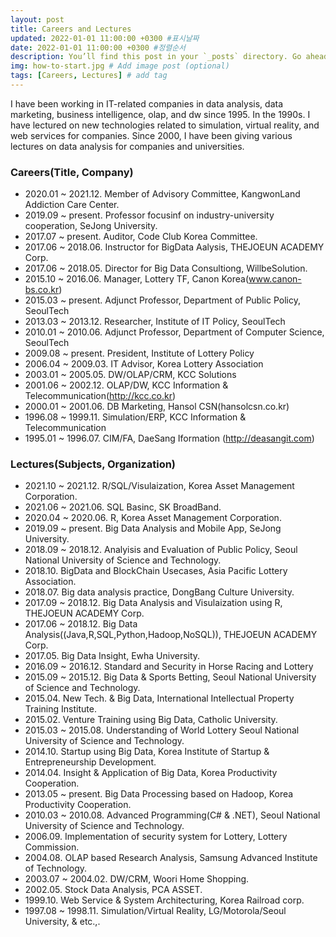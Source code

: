 ```yaml
---
layout: post
title: Careers and Lectures
updated: 2022-01-01 11:00:00 +0300 #표시날짜
date: 2022-01-01 11:00:00 +0300 #정렬순서
description: You’ll find this post in your `_posts` directory. Go ahead and edit it and re-build the site to see your changes. # Add post description (optional)
img: how-to-start.jpg # Add image post (optional)
tags: [Careers, Lectures] # add tag
---
```

I have been working in IT-related companies in data analysis, data marketing, business intelligence, olap, and dw since 1995. In the 1990s. I have lectured on new technologies related to simulation, virtual reality, and web services for companies. Since 2000, I have been giving various lectures on data analysis for companies and universities.

### Careers(Title, Company)
* 2020.01 ~ 2021.12\. Member of Advisory Committee, 	KangwonLand Addiction Care Center.
* 2019.09 ~ present\. Professor focusinf on industry-university cooperation, SeJong University.
* 2017.07 ~ present\. Auditor, Code Club Korea Committee.
* 2017.06 ~ 2018.06\. Instructor for BigData Aalysis, THEJOEUN ACADEMY Corp.
* 2017.06 ~ 2018.05\. Director for Big Data Consultiong, WillbeSolution.
* 2015.10 ~ 2016.06\. Manager, Lottery TF, Canon Korea(www.canon-bs.co.kr) 
* 2015.03 ~ present\. Adjunct Professor, Department of Public Policy, SeoulTech 
* 2013.03 ~ 2013.12\. Researcher, Institute of IT Policy, SeoulTech
* 2010.01 ~ 2010.06\. Adjunct Professor, Department of Computer Science, SeoulTech 
* 2009.08 ~ present\. President, Institute of Lottery Policy
* 2006.04 ~ 2009.03\. IT Advisor, Korea Lottery Association 
* 2003.01 ~ 2005.05\. DW/OLAP/CRM, KCC Solutions
* 2001.06 ~ 2002.12\. OLAP/DW, KCC Information & Telecommunication(http://kcc.co.kr) 
* 2000.01 ~ 2001.06\. DB Marketing, Hansol CSN(hansolcsn.co.kr)
* 1996.08 ~ 1999.11\. Simulation/ERP, KCC Information & Telecommunication 
* 1995.01 ~ 1996.07\. CIM/FA, DaeSang Iformation (http://deasangit.com)

### Lectures(Subjects, Organization)
* 2021.10 ~ 2021.12\. R/SQL/Visulaization, Korea Asset Management Corporation.
* 2021.06 ~ 2021.06\. SQL Basinc, SK BroadBand.
* 2020.04 ~ 2020.06\. R, Korea Asset Management Corporation.
* 2019.09 ~ present\. Big Data Analysis and Mobile App, SeJong University.
* 2018.09 ~ 2018.12\. Analyisis and Evaluation of Public Policy, Seoul National University of Science and Technology.
* 2018.10\.           BigData and BlockChain Usecases, Asia Pacific Lottery Association.
* 2018.07\.	          Big data analysis practice, DongBang Culture University.
* 2017.09 ~ 2018.12\. Big Data Analysis and Visulaization using R, THEJOEUN ACADEMY Corp.
* 2017.06 ~ 2018.12\. Big Data Analysis((Java,R,SQL,Python,Hadoop,NoSQL)), THEJOEUN ACADEMY Corp.
* 2017.05.  	      Big Data Insight, Ewha University.
* 2016.09 ~ 2016.12\. Standard and Security in Horse Racing and Lottery 
* 2015.09 ~ 2015.12\. Big Data & Sports Betting, Seoul National University of Science and Technology.
* 2015.04\.           New Tech. & Big Data, International Intellectual Property Training Institute. 
* 2015.02\.	          Venture Training using Big Data, Catholic University.
* 2015.03 ~ 2015.08\. Understanding of World Lottery Seoul National University of Science and Technology.
* 2014.10\.           Startup using Big Data, Korea Institute of Startup & Entrepreneurship Development.
* 2014.04\.           Insight & Application of Big Data, Korea Productivity Cooperation.
* 2013.05 ~ present\. Big Data Processing based on Hadoop, Korea Productivity Cooperation.
* 2010.03 ~ 2010.08\. Advanced Programming(C# & .NET), Seoul National University of Science and Technology.
* 2006.09\.           Implementation of security system for Lottery, Lottery Commission.
* 2004.08\.           OLAP based Research Analysis, Samsung Advanced Institute of Technology.
* 2003.07 ~ 2004.02\. DW/CRM, Woori Home Shopping.
* 2002.05\.           Stock Data Analysis, PCA ASSET.
* 1999.10\.           Web Service & System Architecturing, Korea Railroad corp.
* 1997.08 ~ 1998.11\. Simulation/Virtual Reality, LG/Motorola/Seoul University, & etc.,.